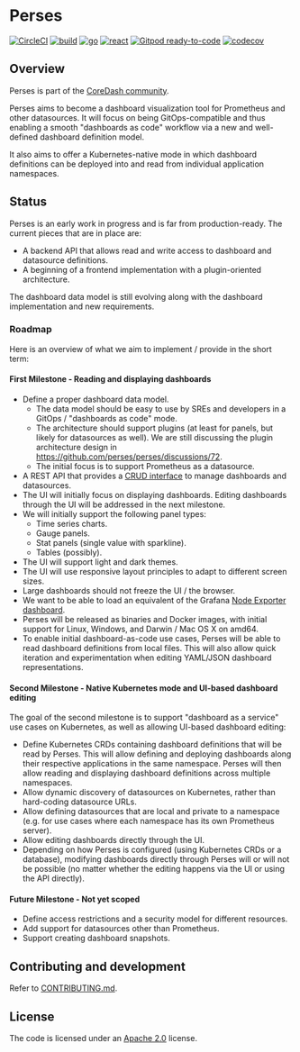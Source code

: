 Perses
======
[![CircleCI](https://circleci.com/gh/perses/perses.svg?style=shield)](https://circleci.com/gh/perses/perses)
[![build](https://github.com/perses/perses/workflows/build_and_release/badge.svg)](https://github.com/perses/perses/actions?query=workflow%3Abuild)
[![go](https://github.com/perses/perses/workflows/go/badge.svg)](https://github.com/perses/perses/actions?query=workflow%3Ago)
[![react](https://github.com/perses/perses/workflows/react/badge.svg)](https://github.com/perses/perses/actions?query=workflow%3React)
[![Gitpod ready-to-code](https://img.shields.io/badge/Gitpod-ready--to--code-blue?logo=gitpod)](https://gitpod.io/#https://github.com/perses/perses)
[![codecov](https://codecov.io/gh/perses/perses/branch/master/graph/badge.svg?token=M37Y9VSVB5)](https://codecov.io/gh/perses/perses)

## Overview

Perses is part of the [CoreDash community](https://github.com/coredashio/community).

Perses aims to become a dashboard visualization tool for Prometheus and other datasources. It will focus on being
GitOps-compatible and thus enabling a smooth "dashboards as code" workflow via a new and well-defined dashboard definition model.

It also aims to offer a Kubernetes-native mode in which dashboard definitions can be deployed into and read from individual application namespaces.

## Status

Perses is an early work in progress and is far from production-ready. The current pieces that are in place are:

* A backend API that allows read and write access to dashboard and datasource definitions.
* A beginning of a frontend implementation with a plugin-oriented architecture.

The dashboard data model is still evolving along with the dashboard implementation and new requirements.

### Roadmap

Here is an overview of what we aim to implement / provide in the short term:

#### First Milestone - Reading and displaying dashboards

* Define a proper dashboard data model.
    * The data model should be easy to use by SREs and developers in a GitOps / "dashboards as code" mode.
    * The architecture should support plugins (at least for panels, but likely for
      datasources as well). We are still discussing the plugin architecture design in https://github.com/perses/perses/discussions/72.
    * The initial focus is to support Prometheus as a datasource.
* A REST API that provides a [CRUD interface](https://en.wikipedia.org/wiki/Create,_read,_update_and_delete) to manage dashboards and datasources.
* The UI will initially focus on displaying dashboards. Editing dashboards through the UI will be addressed in the next milestone.
* We will initially support the following panel types:
    * Time series charts.
    * Gauge panels.
    * Stat panels (single value with sparkline).
    * Tables (possibly).
* The UI will support light and dark themes.
* The UI will use responsive layout principles to adapt to different screen sizes.
* Large dashboards should not freeze the UI / the browser.
* We want to be able to load an equivalent of the Grafana [Node Exporter dashboard](https://grafana.com/grafana/dashboards/1860).
* Perses will be released as binaries and Docker images, with initial support for Linux, Windows, and Darwin / Mac OS X on amd64.
* To enable initial dashboard-as-code use cases, Perses will be able to read dashboard definitions from local files. This will also allow quick iteration and experimentation when editing YAML/JSON dashboard representations.

#### Second Milestone - Native Kubernetes mode and UI-based dashboard editing

The goal of the second milestone is to support "dashboard as a service" use cases on Kubernetes, as well as allowing UI-based dashboard editing:

* Define Kubernetes CRDs containing dashboard definitions that will be read by Perses. This will allow defining and deploying dashboards along their respective applications in the same namespace. Perses will then allow reading and displaying dashboard definitions across multiple namespaces.
* Allow dynamic discovery of datasources on Kubernetes, rather than hard-coding datasource URLs.
* Allow defining datasources that are local and private to a namespace (e.g. for use cases where each namespace has its own Prometheus server).
* Allow editing dashboards directly through the UI.
* Depending on how Perses is configured (using Kubernetes CRDs or a database), modifying dashboards directly through Perses will or will not be possible (no matter whether the editing happens via the UI or using the API directly).

#### Future Milestone - Not yet scoped

* Define access restrictions and a security model for different resources.
* Add support for datasources other than Prometheus.
* Support creating dashboard snapshots.

## Contributing and development

Refer to [CONTRIBUTING.md](CONTRIBUTING.md).

## License

The code is licensed under an [Apache 2.0](./LICENSE) license.
